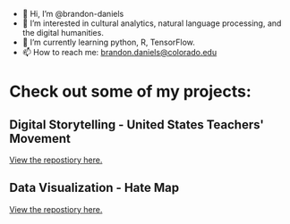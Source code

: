 - 👋 Hi, I’m @brandon-daniels
- 👀 I’m interested in cultural analytics, natural language processing, and the digital humanities.
- 🌱 I’m currently learning python, R, TensorFlow. 
- 📫 How to reach me: brandon.daniels@colorado.edu

# Check out some of my projects:
## Digital Storytelling - United States Teachers' Movement 
<a href="https://github.com/brandon-daniels/Digital-Storytelling-GIS-Teachers">View the repostiory here.</a>
## Data Visualization - Hate Map 
<a href="https://github.com/brandon-daniels/Data-Viz-Hate-Map"> View the repostiory here.</a>
